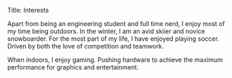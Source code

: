 Title: Interests

Apart from being an engineering student and full time nerd, I enjoy most of my time being outdoors. In the winter, I am an avid skiier and novice snowboarder. For the most part of my life, I have enjoyed playing soccer. Driven by both the love of competition and teamwork.

When indoors, I enjoy gaming. Pushing hardware to achieve the maximum performance for graphics and entertainment.